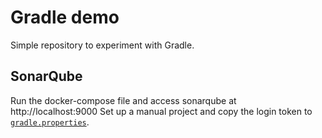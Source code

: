 # Gradle demo

Simple repository to experiment with Gradle.

## SonarQube

Run the docker-compose file and access sonarqube at http://localhost:9000
Set up a manual project and copy the login token to [`gradle.properties`](gradle.properties).